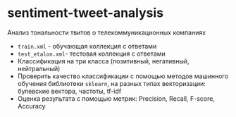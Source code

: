 # sentiment-tweet-analysis
Анализ тональности твитов о телекоммуникационных компаниях

- `train.xml` - обучающая коллекция с ответами
- `test_etalon.xml`- тестовая коллекция с ответами
- Классификация на три класса (позитивный, негативный, нейтральный)
- Проверить качество классификации с помощью методов машинного обучения библиотеки `sklearn`, на разных типах векторизации: булевские вектора, частоты, tf-idf
- Оценка результата с помощью метрик: Precision, Recall, F-score, Accuracy
